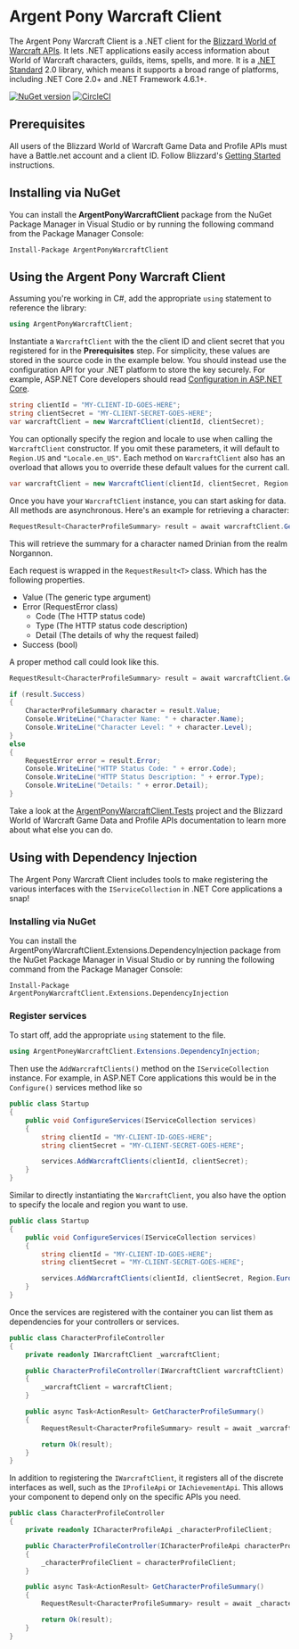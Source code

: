 # Argent Pony Warcraft Client

The Argent Pony Warcraft Client is a .NET client for the [Blizzard World of Warcraft APIs](https://develop.battle.net/documentation/world-of-warcraft).  It lets .NET applications easily access information about World of Warcraft characters, guilds, items, spells, and more.  It is a [.NET Standard](https://docs.microsoft.com/en-us/dotnet/standard/net-standard) 2.0 library, which means it supports a broad range of platforms, including .NET Core 2.0+ and .NET Framework 4.6.1+.

[![NuGet version](https://badge.fury.io/nu/ArgentPonyWarcraftClient.svg)](https://badge.fury.io/nu/ArgentPonyWarcraftClient)
[![CircleCI](https://circleci.com/gh/blizzard-net/warcraft.svg?style=svg&circle-token=a71bb5e43b4487cdbbf382347407fb67ee18df4f)](https://circleci.com/gh/blizzard-net/warcraft)

## Prerequisites

All users of the Blizzard World of Warcraft Game Data and Profile APIs must have a Battle.net account and a client ID.  Follow Blizzard's [Getting Started](https://develop.battle.net/documentation/guides/getting-started) instructions.

## Installing via NuGet

You can install the **ArgentPonyWarcraftClient** package from the NuGet Package Manager in Visual Studio or by running the following command from the Package Manager Console:

```shell
Install-Package ArgentPonyWarcraftClient
```

## Using the Argent Pony Warcraft Client

Assuming you're working in C#, add the appropriate `using` statement to reference the library:

```cs
using ArgentPonyWarcraftClient;
```

Instantiate a `WarcraftClient` with the the client ID and client secret that you registered for in the **Prerequisites** step.  For simplicity, these values are stored in the source code in the example below.  You should instead use the configuration API for your .NET platform to store the key securely.  For example, ASP.NET Core developers should read [Configuration in ASP.NET Core](https://docs.microsoft.com/en-us/aspnet/core/fundamentals/configuration).

```cs
string clientId = "MY-CLIENT-ID-GOES-HERE";
string clientSecret = "MY-CLIENT-SECRET-GOES-HERE";
var warcraftClient = new WarcraftClient(clientId, clientSecret);
```

You can optionally specify the region and locale to use when calling the `WarcraftClient` constructor.  If you omit these parameters, it will default to `Region.US` and `"Locale.en_US"`.  Each method on `WarcraftClient` also has an overload that allows you to override these default values for the current call.

```cs
var warcraftClient = new WarcraftClient(clientId, clientSecret, Region.US, "Locale.en_US");
```

Once you have your `WarcraftClient` instance, you can start asking for data.  All methods are asynchronous.  Here's an example for retrieving a character:

```cs
RequestResult<CharacterProfileSummary> result = await warcraftClient.GetCharacterProfileSummaryAsync("norgannon", "drinian", "profile-us");
```

This will retrieve the summary for a character named Drinian from the realm Norgannon.

Each request is wrapped in the `RequestResult<T>` class. Which has the following properties.

* Value (The generic type argument)
* Error (RequestError class)
  * Code (The HTTP status code)
  * Type (The HTTP status code description)
  * Detail (The details of why the request failed)
* Success (bool)

A proper method call could look like this.

```cs
RequestResult<CharacterProfileSummary> result = await warcraftClient.GetCharacterProfileSummaryAsync("norgannon", "drinian", "profile-us");

if (result.Success)
{
    CharacterProfileSummary character = result.Value;
    Console.WriteLine("Character Name: " + character.Name);
    Console.WriteLine("Character Level: " + character.Level);
}
else
{
    RequestError error = result.Error;
    Console.WriteLine("HTTP Status Code: " + error.Code);
    Console.WriteLine("HTTP Status Description: " + error.Type);
    Console.WriteLine("Details: " + error.Detail);
}
```

Take a look at the [ArgentPonyWarcraftClient.Tests](https://github.com/blizzard-net/warcraft/tree/master/tests/ArgentPonyWarcraftClient.Tests) project and the Blizzard World of Warcraft Game Data and Profile APIs documentation to learn more about what else you can do.

## Using with Dependency Injection
The Argent Pony Warcraft Client includes tools to make registering the various interfaces with the `IServiceCollection` in .NET Core applications a snap!

### Installing via NuGet
You can install the ArgentPonyWarcraftClient.Extensions.DependencyInjection package from the NuGet Package Manager in Visual Studio or by running the following command from the Package Manager Console:
```
Install-Package ArgentPonyWarcraftClient.Extensions.DependencyInjection
```

### Register services
To start off, add the appropriate `using` statement to the file.

```cs
using ArgentPoneyWarcraftClient.Extensions.DependencyInjection;
```

Then use the `AddWarcraftClients()` method on the `IServiceCollection` instance. For example, in ASP.NET Core applications this would be in the `Configure()` services method like so

```cs
public class Startup
{
    public void ConfigureServices(IServiceCollection services)
    {
        string clientId = "MY-CLIENT-ID-GOES-HERE";
        string clientSecret = "MY-CLIENT-SECRET-GOES-HERE";

        services.AddWarcraftClients(clientId, clientSecret);
    }
}
```

Similar to directly instantiating the `WarcraftClient`, you also have the option to specify the locale and region you want to use.

```cs
public class Startup
{
    public void ConfigureServices(IServiceCollection services)
    {
        string clientId = "MY-CLIENT-ID-GOES-HERE";
        string clientSecret = "MY-CLIENT-SECRET-GOES-HERE";

        services.AddWarcraftClients(clientId, clientSecret, Region.Europe, Locale.en_GB);
    }
}
```

Once the services are registered with the container you can list them as dependencies for your controllers or services.

```cs
public class CharacterProfileController
{
    private readonly IWarcraftClient _warcraftClient;

    public CharacterProfileController(IWarcraftClient warcraftClient)
    {
        _warcraftClient = warcraftClient;
    }

    public async Task<ActionResult> GetCharacterProfileSummary()
    {
        RequestResult<CharacterProfileSummary> result = await _warcraftClient.GetCharacterProfileSummaryAsync("norgannon", "drinian", "profile-us");

        return Ok(result);
    }
}
```

In addition to registering the `IWarcraftClient`, it registers all of the discrete interfaces as well, such as the `IProfileApi` or `IAchievementApi`. This allows your component to depend only on the specific APIs you need.

```cs
public class CharacterProfileController
{
    private readonly ICharacterProfileApi _characterProfileClient;

    public CharacterProfileController(ICharacterProfileApi characterProfileClient)
    {
        _characterProfileClient = characterProfileClient;
    }

    public async Task<ActionResult> GetCharacterProfileSummary()
    {
        RequestResult<CharacterProfileSummary> result = await _characterProfileClient.GetCharacterProfileSummaryAsync("norgannon", "drinian", "profile-us");

        return Ok(result);
    }
}
```